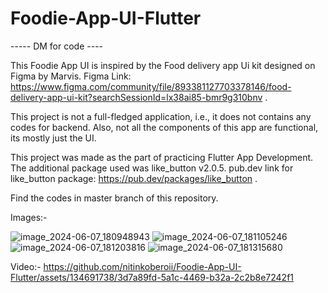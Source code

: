 # Foodie-App-UI-Flutter

----- DM for code ----

This Foodie App UI is inspired by the Food delivery app Ui kit designed on Figma by Marvis.
Figma Link: https://www.figma.com/community/file/893381127703378146/food-delivery-app-ui-kit?searchSessionId=lx38ai85-bmr9g310bnv .

This project is not a full-fledged application, i.e., it does not contains any codes for backend.
Also, not all the components of this app are functional, its mostly just the UI.

This project was made as the part of practicing Flutter App Development. The additional package used was like_button v2.0.5.
pub.dev link for like_button package: https://pub.dev/packages/like_button .

Find the codes in master branch of this repository.

Images:-

![image_2024-06-07_180948943](https://github.com/nitinkoberoii/Foodie-App-UI-Flutter/assets/134691738/057ded15-e130-428c-b258-780886309c5a)  ![image_2024-06-07_181105246](https://github.com/nitinkoberoii/Foodie-App-UI-Flutter/assets/134691738/a02edf41-d617-4c14-a980-0bc5c03b478a)  ![image_2024-06-07_181203816](https://github.com/nitinkoberoii/Foodie-App-UI-Flutter/assets/134691738/ab4c3327-e70c-4bd2-bdd9-70b8599817a0)  ![image_2024-06-07_181315680](https://github.com/nitinkoberoii/Foodie-App-UI-Flutter/assets/134691738/fe1d595c-c1df-4b18-bddd-c57d85789a7a)

Video:-
https://github.com/nitinkoberoii/Foodie-App-UI-Flutter/assets/134691738/3d7a89fd-5a1c-4469-b32a-2c2b8e7242f1
